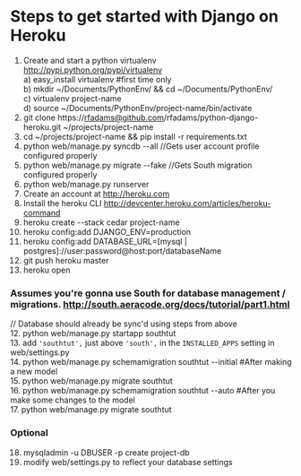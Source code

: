 # Steps to get started with Django on Heroku
1. Create and start a python virtualenv http://pypi.python.org/pypi/virtualenv  
    a) easy_install virtualenv #first time only  
    b) mkdir ~/Documents/PythonEnv/ && cd ~/Documents/PythonEnv/  
    c) virtualenv project-name  
    d) source ~/Documents/PythonEnv/project-name/bin/activate  
2. git clone https://rfadams@github.com/rfadams/python-django-heroku.git ~/projects/project-name
3. cd ~/projects/project-name && pip install -r requirements.txt
4. python web/manage.py syncdb --all //Gets user account profile configured properly
5. python web/manage.py migrate --fake //Gets South migration configured properly
4. python web/manage.py runserver
5. Create an account at http://heroku.com
6. Install the heroku CLI http://devcenter.heroku.com/articles/heroku-command
7. heroku create --stack cedar project-name
8. heroku config:add DJANGO_ENV=production
9. heroku config:add DATABASE_URL=[mysql | postgres]://user:password@host:port/databaseName
9. git push heroku master
10. heroku open

### Assumes you're gonna use South for database management / migrations. http://south.aeracode.org/docs/tutorial/part1.html
// Database should already be sync'd using steps from above  
12. python web/manage.py startapp southtut  
13. add `'southtut',` just above `'south',` in the `INSTALLED_APPS` setting in web/settings.py  
14. python web/manage.py schemamigration southtut --initial #After making a new model  
15. python web/manage.py migrate southtut  
16. python web/manage.py schemamigration southtut --auto #After you make some changes to the model  
17. python web/manage.py migrate southtut  

### Optional
18. mysqladmin -u DBUSER -p create project-db
19. modify web/settings.py to reflect your database settings
